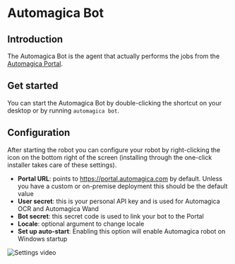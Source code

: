 # Automagica Bot

## Introduction

The Automagica Bot is the agent that actually performs the jobs from the [Automagica Portal](portal.md). 

## Get started 

You can start the Automagica Bot by double-clicking the shortcut on your desktop or by running `automagica bot`.

## Configuration

After starting the robot you can configure your robot by right-clicking the icon on the bottom right of the screen (installing through the one-click installer takes care of these settings).

- __Portal URL__: points to https://portal.automagica.com by default. Unless you have a custom or on-premise deployment this should be the default value
- __User secret__: this is your personal API key and is used for Automagica OCR and Automagica Wand
- __Bot secret__: this secret code is used to link your bot to the Portal
- __Locale__: optional argument to change locale
- __Set up auto-start__: Enabling this option will enable Automagica robot on Windows startup

![Settings video](https://i.imgur.com/DK4ZeJr.gifv)